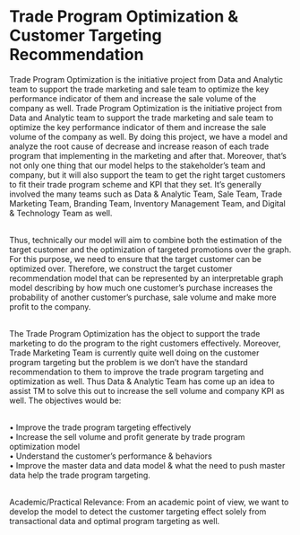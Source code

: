 # Trade Program Optimization & Customer Targeting Recommendation
Trade Program Optimization is the initiative project from Data and Analytic team to support the trade marketing and sale team to optimize the key performance indicator of them and increase the sale volume of the company as well. Trade Program Optimization is the initiative project from Data and Analytic team to support the trade marketing and sale team to optimize the key performance indicator of them and increase the sale volume of the company as well. By doing this project, we have a model and analyze the root cause of decrease and increase reason of each trade program that implementing in the marketing and after that. Moreover, that’s not only one thing that our model helps to the stakeholder’s team and company, but it will also support the team to get the right target customers to fit their trade program scheme and KPI that they set. It’s generally involved the many teams such as Data & Analytic Team, Sale Team, Trade Marketing Team, Branding Team, Inventory Management Team, and Digital & Technology Team as well.

<br> Thus, technically our model will aim to combine both the estimation of the target customer and the optimization of targeted promotions over the graph. For this purpose, we need to ensure that the target customer can be optimized over. Therefore, we construct the target customer recommendation model that can be represented by an interpretable graph model describing by how much one customer’s purchase increases the probability of another customer’s purchase, sale volume and make more profit to the company. 

<br>
The Trade Program Optimization has the object to support the trade marketing to do the program to the right customers effectively. Moreover, Trade Marketing Team is currently quite well doing on the customer program targeting but the problem is we don’t have the standard recommendation to them to improve the trade program targeting and optimization as well. Thus Data & Analytic Team has come up an idea to assist TM to solve this out to increase the sell volume and company KPI as well. The objectives would be:

<br>•	Improve the trade program targeting effectively 
<br>•	Increase the sell volume and profit generate by trade program optimization model
<br>•	Understand the customer’s performance & behaviors
<br>•	Improve the master data and data model & what the need to push master data help the trade program targeting.

<br> Academic/Practical Relevance: From an academic point of view, we want to develop the model to detect the customer targeting effect solely from transactional data and optimal program targeting as well. 

